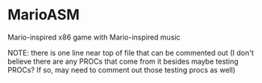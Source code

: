 # MarioASM
Mario-inspired x86 game with Mario-inspired music

NOTE: there is one line near top of file that can be commented out (I don't believe there are any PROCs that come from it besides maybe testing PROCs?
If so, may need to comment out those testing procs as well)
